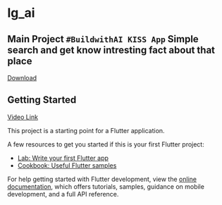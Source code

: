 # lg_ai
## Main Project `#BuildwithAI KISS App` Simple search and get know intresting fact about that place 
 [Download](https://drive.google.com/file/d/1mME9D0H_8iEPD3vsXiWlHlfXXgLE0BwX/view?usp=drive_link)
## Getting Started
[Video Link](https://drive.google.com/file/d/1gNHlnySTbbCvHA30wxwmSw1P-gjmblKa/view?usp=drive_link)

This project is a starting point for a Flutter application.

A few resources to get you started if this is your first Flutter project:

- [Lab: Write your first Flutter app](https://docs.flutter.dev/get-started/codelab)
- [Cookbook: Useful Flutter samples](https://docs.flutter.dev/cookbook)

For help getting started with Flutter development, view the
[online documentation](https://docs.flutter.dev/), which offers tutorials,
samples, guidance on mobile development, and a full API reference.
